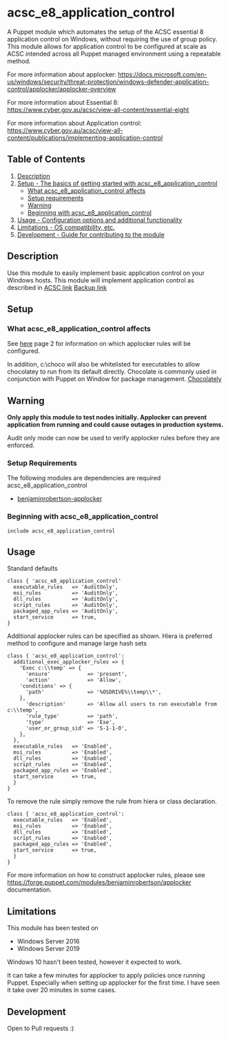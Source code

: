 # acsc_e8_application_control

A Puppet module which automates the setup of the ACSC essential 8 application control on Windows, without requiring the use of group policy. This module allows for application control to be configured at scale as ACSC intended across all Puppet managed environment using a repeatable method.

For more information about applocker: https://docs.microsoft.com/en-us/windows/security/threat-protection/windows-defender-application-control/applocker/applocker-overview

For more information about Essential 8: https://www.cyber.gov.au/acsc/view-all-content/essential-eight

For more information about Application control: https://www.cyber.gov.au/acsc/view-all-content/publications/implementing-application-control

## Table of Contents

1. [Description](#description)
1. [Setup - The basics of getting started with acsc_e8_application_control](#setup)
    * [What acsc_e8_application_control affects](#what-acsc_e8_application_control-affects)
    * [Setup requirements](#setup-requirements)
    * [Warning](#Warning)
    * [Beginning with acsc_e8_application_control](#beginning-with-acsc_e8_application_control)
1. [Usage - Configuration options and additional functionality](#usage)
1. [Limitations - OS compatibility, etc.](#limitations)
1. [Development - Guide for contributing to the module](#development)

## Description

Use this module to easily implement basic application control on your Windows hosts. This module will implement application control as described in [ACSC link][2] [Backup link][1]

## Setup

### What acsc_e8_application_control affects

See [here][2] page 2 for information on which applocker rules will be configured. 

In addition, c:\choco will also be whitelisted for executables to allow chocolatey to run from its default directly. Chocolate is commonly used in conjunction with Puppet on Window for package management. [Chocolately][3]

## Warning
**Only apply this module to test nodes initially. Applocker can prevent application from running and could cause outages in production systems.**

Audit only mode can now be used to verify applocker rules before they are enforced.

### Setup Requirements

The following modules are dependencies are required acsc_e8_application_control

- [benjaminrobertson-applocker][4]

### Beginning with acsc_e8_application_control

`include acsc_e8_application_control`

## Usage

Standard defaults

    class { 'acsc_e8_application_control'
      executable_rules   => 'AuditOnly',
      msi_rules          => 'AuditOnly',
      dll_rules          => 'AuditOnly',
      script_rules       => 'AuditOnly',
      packaged_app_rules => 'AuditOnly',
      start_service      => true,
    }

Additional applocker rules can be specified as shown. Hiera is preferred method to configure and manage large hash sets

    class { 'acsc_e8_application_control':
      additional_exec_applocker_rules => {
        'Exec c:\\temp' => {
          'ensure'            => 'present',
          'action'            => 'Allow',
        'conditions' => {
          'path'              => '%OSDRIVE%\\temp\\*',
        },
          'description'       => 'Allow all users to run executable from c:\\temp',
          'rule_type'         => 'path',
          'type'              => 'Exe',
          'user_or_group_sid' => 'S-1-1-0',
        },
      },
      executable_rules   => 'Enabled',
      msi_rules          => 'Enabled',
      dll_rules          => 'Enabled',
      script_rules       => 'Enabled',
      packaged_app_rules => 'Enabled',
      start_service      => true,
      }
    }

To remove the rule simply remove the rule from hiera or class declaration. 

    class { 'acsc_e8_application_control':
      executable_rules   => 'Enabled',
      msi_rules          => 'Enabled',
      dll_rules          => 'Enabled',
      script_rules       => 'Enabled',
      packaged_app_rules => 'Enabled',
      start_service      => true,
      }
    }

For more information on how to construct applocker rules, please see https://forge.puppet.com/modules/benjaminrobertson/applocker documentation. 

## Limitations

This module has been tested on
- Windows Server 2016
- Windows Server 2019

Windows 10 hasn't been tested, however it expected to work.

It can take a few minutes for applocker to apply policies once running Puppet. Especially when setting up applocker for the first time. I have seen it take over 20 minutes in some cases.

## Development

Open to Pull requests :)

[1]: https://github.com/benjamin-robertson/acsc_e8_application_control/blob/main/files/PROTECT%20-%20Implementing%20Application%20Control%20(October%202021).pdf
[2]: https://www.cyber.gov.au/sites/default/files/2021-10/PROTECT%20-%20Implementing%20Application%20Control%20%28October%202021%29.pdf
[3]: https://chocolatey.org/
[4]: https://forge.puppet.com/modules/benjaminrobertson/applocker